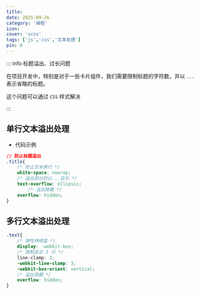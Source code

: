 ```yaml
---
title: 
date: 2025-09-26
category: '编程'
icon: 
cover: 'scss'
tags: ['js','css','文本处理']
pin: 0
---
```


::: info 标题溢出、过长问题

在项目开发中，特别是对于一些卡片组件，我们需要限制标题的字符数，并以 `...` 表示省略的标题。

这个问题可以通过 `CSS` 样式解决

:::

## 单行文本溢出处理

- 代码示例

```css
// 防止标题溢出
.title{
    /* 防止文本换行 */
    white-space: nowrap;
    /* 溢出部分的以...显示 */
    text-overflow: ellipsis;
        /* 溢出隐藏 */
    overflow: hidden;
}
```
## 多行文本溢出处理

```css
.text{
    /* 弹性伸缩盒 */
    display: -webkit-box;        
    /* 限制显示 3 行 */
    line-clamp: 3;
    -webkit-line-clamp: 3;       
    -webkit-box-orient: vertical;
    /* 溢出隐藏 */
    overflow: hidden;
}
```